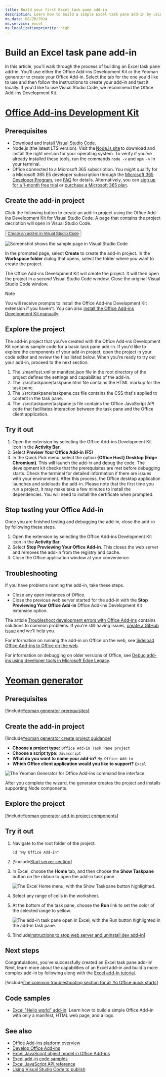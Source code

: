 ```yaml
---
title: Build your first Excel task pane add-in
description: Learn how to build a simple Excel task pane add-in by using the Office JS API and the Yo Office tool.
ms.date: 08/20/2024
ms.service: excel
ms.localizationpriority: high
---
```


# Build an Excel task pane add-in

In this article, you'll walk through the process of building an Excel task pane add-in. You'll use either the Office Add-ins Development Kit or the Yeoman generator to create your Office Add-in. Select the tab for the one you'd like to use and then follow the instructions to create your add-in and test it locally. If you'd like to use Visual Studio Code, we recommend the Office Add-ins Development Kit.

# [Office Add-ins Development Kit](#tab/devkit)
## Prerequisites

- Download and install [Visual Studio Code](https://code.visualstudio.com/).
- Node.js (the latest LTS version). Visit the [Node.js site](https://nodejs.org/) to download and install the right version for your operating system. To verify if you've already installed these tools, run the commands `node -v` and `npm -v` in your terminal.
- Office connected to a Microsoft 365 subscription. You might qualify for a Microsoft 365 E5 developer subscription through the [Microsoft 365 Developer Program](https://developer.microsoft.com/microsoft-365/dev-program), see [FAQ](/office/developer-program/microsoft-365-developer-program-faq#who-qualifies-for-a-microsoft-365-e5-developer-subscription-) for details. Alternatively, you can [sign up for a 1-month free trial](https://www.microsoft.com/microsoft-365/try?rtc=1) or [purchase a Microsoft 365 plan](https://www.microsoft.com/microsoft-365/buy/compare-all-microsoft-365-products).

## Create the add-in project

Click the following button to create an add-in project using the Office Add-ins Development Kit for Visual Studio Code. A page that contains the project decription will open in Visual Studio Code.

<button type="button">[Create an add-in in Visual Studio Code](vscode://msoffice.microsoft-office-add-in-debugger/open-specific-sample?sample-id=Excel-HelloWorld-TaskPane-JS)</button>

<img src="../images/office-add-ins-development-kit-samplepage-excelquickstart.png" alt="Screenshot shows the sample page in Visual Studio Code"/>

In the prompted page, select **Create** to create the add-in project. In the **Workspace folder** dialog that opens, select the folder where you want to create the project. 

The Office Add-ins Development Kit will create the project. It will then open the project in a *second* Visual Studio Code window. Close the original Visual Studio Code window.

> [!NOTE]
> You will receive prompts to install the Office Add-ins Development Kit extension if you haven't. You can also [install the Office Add-ins Development Kit manually](https://learn.microsoft.com/en-us/office/dev/add-ins/develop/development-kit-overview?tabs=vscode).

## Explore the project

The add-in project that you've created with the Office Add-ins Development Kit contains sample code for a basic task pane add-in. If you'd like to explore the components of your add-in project, open the project in your code editor and review the files listed below. When you're ready to try out your add-in, proceed to the next section.

1. The ./manifest.xml or manifest.json file in the root directory of the project defines the settings and capabilities of the add-in.
1. The ./src/taskpane/taskpane.html file contains the HTML markup for the task pane.
1. The ./src/taskpane/taskpane.css file contains the CSS that's applied to content in the task pane.
1. The ./src/taskpane/taskpane.js file contains the Office JavaScript API code that facilitates interaction between the task pane and the Office client application.

## Try it out

1. Open the extension by selecting the Office Add-ins Development Kit icon in the **Activity Bar**.
1. Select **Preview Your Office Add-in (F5)**
1. In the Quick Pick menu, select the option **{Office Host} Desktop (Edge Chromium)**. This will launch the add-in and debug the code.
The development kit checks that the prerequisites are met before debugging starts. Check the terminal for detailed information if there are issues with your environment. After this process, the Office desktop application launches and sideloads the add-in. Please note that the first time you run a project, it may make take a few minutes to install the dependencies. You will need to install the certificate when prompted.

## Stop testing your Office Add-in

Once you are finished testing and debugging the add-in, close the add-in by following these steps.

1. Open the extension by selecting the Office Add-ins Development Kit icon in the **Activity Bar**.
1. Select **Stop Previewing Your Office Add-in**. This closes the web server and removes the add-in from the registry and cache.
1. Close the Office application window at your convenience.

## Troubleshooting

If you have problems running the add-in, take these steps.

- Close any open instances of Office.
- Close the previous web server started for the add-in with the **Stop Previewing Your Office Add-in** Office Add-ins Development Kit extension option.

The article [Troubleshoot development errors with Office Add-ins](../testing/troubleshoot-development-errors.md) contains solutions to common problems. If you're still having issues, [create a GitHub issue](https://aka.ms/officedevkitnewissue) and we'll help you.  

For information on running the add-in on Office on the web, see [Sideload Office Add-ins to Office on the web](../testing/sideload-office-add-ins-for-testing.md).

For information on debugging on older versions of Office, see [Debug add-ins using developer tools in Microsoft Edge Legacy](../testing/debug-add-ins-using-devtools-edge-legacy.md).


# [Yeoman generator](#tab/yeoman)
## Prerequisites

[!include[Yeoman generator prerequisites](../includes/quickstart-yo-prerequisites.md)]

## Create the add-in project

[!include[Yeoman generator create project guidance](../includes/yo-office-command-guidance.md)]

- **Choose a project type:** `Office Add-in Task Pane project`
- **Choose a script type:** `Javascript`
- **What do you want to name your add-in?** `My Office Add-in`
- **Which Office client application would you like to support?** `Excel`

![The Yeoman Generator for Office Add-ins command line interface.](../images/yo-office-excel.png)

After you complete the wizard, the generator creates the project and installs supporting Node components.

## Explore the project

[!include[Yeoman generator add-in project components](../includes/yo-task-pane-project-components-js.md)]

## Try it out

1. Navigate to the root folder of the project.

    ```command&nbsp;line
    cd "My Office Add-in"
    ```

1. [!include[Start server section](../includes/quickstart-yo-start-server-excel.md)]

1. In Excel, choose the **Home** tab, and then choose the **Show Taskpane** button on the ribbon to open the add-in task pane.

    ![The Excel Home menu, with the Show Taskpane button highlighted.](../images/excel-quickstart-addin-3b.png)

1. Select any range of cells in the worksheet.

1. At the bottom of the task pane, choose the **Run** link to set the color of the selected range to yellow.

    ![The add-in task pane open in Excel, with the Run button highlighted in the add-in task pane.](../images/excel-quickstart-addin-3c.png)

1. [!include[Instructions to stop web server and uninstall dev add-in](../includes/stop-uninstall-dev-add-in.md)]

## Next steps

Congratulations, you've successfully created an Excel task pane add-in! Next, learn more about the capabilities of an Excel add-in and build a more complex add-in by following along with the [Excel add-in tutorial](../tutorials/excel-tutorial.md).

[!include[The common troubleshooting section for all Yo Office quick starts](../includes/quickstart-troubleshooting-yo.md)]

## Code samples

- [Excel "Hello world" add-in](https://github.com/OfficeDev/Office-Add-in-samples/tree/main/Samples/hello-world/excel-hello-world): Learn how to build a simple Office Add-in with only a manifest, HTML web page, and a logo.

## See also

- [Office Add-ins platform overview](../overview/office-add-ins.md)
- [Develop Office Add-ins](../develop/develop-overview.md)
- [Excel JavaScript object model in Office Add-ins](../excel/excel-add-ins-core-concepts.md)
- [Excel add-in code samples](https://developer.microsoft.com/microsoft-365/gallery/?filterBy=Excel,Samples)
- [Excel JavaScript API reference](../reference/overview/excel-add-ins-reference-overview.md)
- [Using Visual Studio Code to publish](../publish/publish-add-in-vs-code.md#using-visual-studio-code-to-publish)

